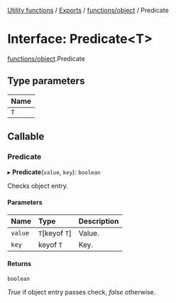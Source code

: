 [Utility functions](../index.md) / [Exports](../modules.md) / [functions/object](../modules/functions_object.md) / Predicate

# Interface: Predicate\<T\>

[functions/object](../modules/functions_object.md).Predicate

## Type parameters

| Name |
| :------ |
| `T` |

## Callable

### Predicate

▸ **Predicate**(`value`, `key`): `boolean`

Checks object entry.

#### Parameters

| Name | Type | Description |
| :------ | :------ | :------ |
| `value` | `T`[keyof `T`] | Value. |
| `key` | keyof `T` | Key. |

#### Returns

`boolean`

_True_ if object entry passes check, _false_ otherwise.

